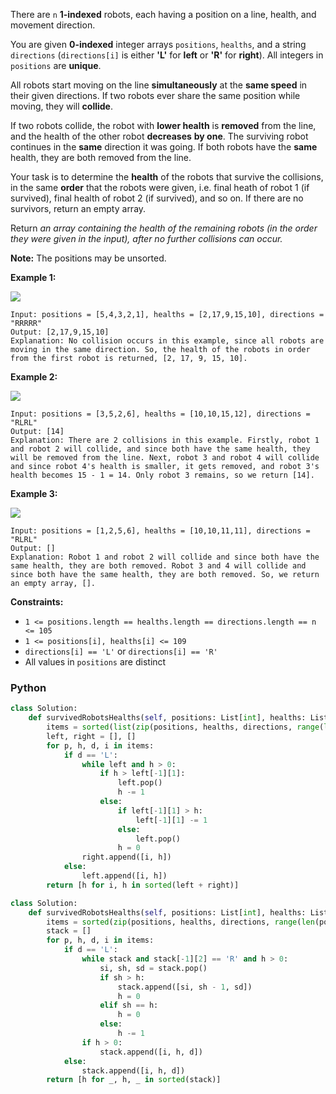 There are  `n`  **1-indexed**  robots, each having a position on a line, health, and movement direction.

You are given  **0-indexed**  integer arrays  `positions`,  `healths`, and a string  `directions`  (`directions[i]`  is
either  **'L'**  for  **left**  or  **'R'**  for  **right**). All integers in  `positions`  are  **unique**.

All robots start moving on the line **simultaneously**  at the  **same speed** in their given directions. If two robots
ever share the same position while moving, they will  **collide**.

If two robots collide, the robot with  **lower health**  is  **removed**  from the line, and the health of the other
robot  **decreases**  **by one**. The surviving robot continues in the  **same**  direction it was going. If both robots
have the  **same**  health, they are both removed from the line.

Your task is to determine the  **health**  of the robots that survive the collisions, in the same  **order** that the
robots were given, i.e. final heath of robot 1 (if survived), final health of robot 2 (if survived), and so on. If there
are no survivors, return an empty array.

Return  _an array containing the health of the remaining robots (in the order they were given in the input), after no
further collisions can occur._

**Note:**  The positions may be unsorted.

**Example 1:**

![](https://assets.leetcode.com/uploads/2023/05/15/image-20230516011718-12.png)

```
Input: positions = [5,4,3,2,1], healths = [2,17,9,15,10], directions = "RRRRR"
Output: [2,17,9,15,10]
Explanation: No collision occurs in this example, since all robots are moving in the same direction. So, the health of the robots in order from the first robot is returned, [2, 17, 9, 15, 10].
```

**Example 2:**

![](https://assets.leetcode.com/uploads/2023/05/15/image-20230516004433-7.png)

```
Input: positions = [3,5,2,6], healths = [10,10,15,12], directions = "RLRL"
Output: [14]
Explanation: There are 2 collisions in this example. Firstly, robot 1 and robot 2 will collide, and since both have the same health, they will be removed from the line. Next, robot 3 and robot 4 will collide and since robot 4's health is smaller, it gets removed, and robot 3's health becomes 15 - 1 = 14. Only robot 3 remains, so we return [14].
```

**Example 3:**

![](https://assets.leetcode.com/uploads/2023/05/15/image-20230516005114-9.png)

```
Input: positions = [1,2,5,6], healths = [10,10,11,11], directions = "RLRL"
Output: []
Explanation: Robot 1 and robot 2 will collide and since both have the same health, they are both removed. Robot 3 and 4 will collide and since both have the same health, they are both removed. So, we return an empty array, [].
```

**Constraints:**

- `1 <= positions.length == healths.length == directions.length == n <= 105`
- `1 <= positions[i], healths[i] <= 109`
- `directions[i] == 'L'`  or  `directions[i] == 'R'`
- All values in  `positions`  are distinct

### Python

```python
class Solution:
    def survivedRobotsHealths(self, positions: List[int], healths: List[int], directions: str) -> List[int]:
        items = sorted(list(zip(positions, healths, directions, range(len(positions)))))
        left, right = [], []
        for p, h, d, i in items:
            if d == 'L':
                while left and h > 0:
                    if h > left[-1][1]:
                        left.pop()
                        h -= 1
                    else:
                        if left[-1][1] > h:
                            left[-1][1] -= 1
                        else:
                            left.pop()
                        h = 0
                right.append([i, h])
            else:
                left.append([i, h])
        return [h for i, h in sorted(left + right)]
```

```python
class Solution:
    def survivedRobotsHealths(self, positions: List[int], healths: List[int], directions: str) -> List[int]:
        items = sorted(zip(positions, healths, directions, range(len(positions))))
        stack = []
        for p, h, d, i in items:
            if d == 'L':
                while stack and stack[-1][2] == 'R' and h > 0:
                    si, sh, sd = stack.pop()
                    if sh > h:
                        stack.append([si, sh - 1, sd])
                        h = 0
                    elif sh == h:
                        h = 0
                    else:
                        h -= 1
                if h > 0:
                    stack.append([i, h, d])
            else:
                stack.append([i, h, d])
        return [h for _, h, _ in sorted(stack)]
```
